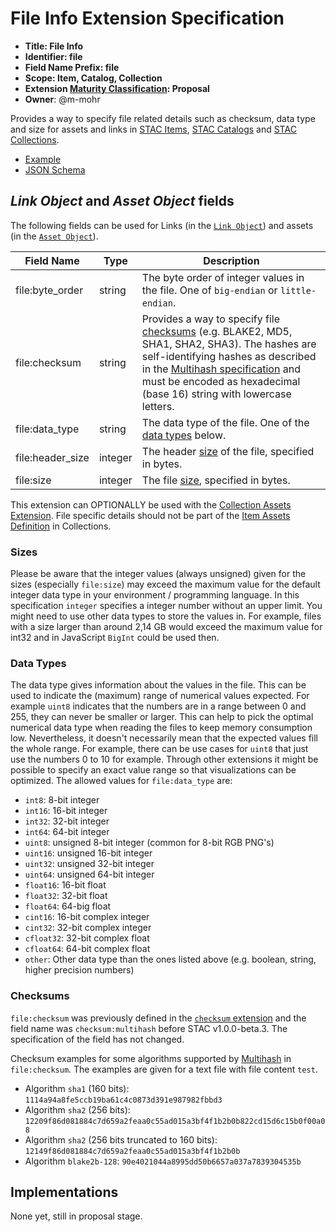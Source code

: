 # File Info Extension Specification

- **Title: File Info** 
- **Identifier: file**
- **Field Name Prefix: file**
- **Scope: Item, Catalog, Collection**
- **Extension [Maturity Classification](../README.md#extension-maturity): Proposal**
- **Owner**: @m-mohr

Provides a way to specify file related details such as checksum, data type and size for assets and links in [STAC Items](../../item-spec/item-spec.md), [STAC Catalogs](../../catalog-spec/catalog-spec.md) and [STAC Collections](../../collection-spec/collection-spec.md).

- [Example](examples/sentinel1.json)
- [JSON Schema](json-schema/schema.json)

## *Link Object* and *Asset Object* fields

The following fields can be used for Links (in the [`Link Object`](../../item-spec/item-spec.md#link-object)) and assets (in the [`Asset Object`](../../item-spec/item-spec.md#asset-object)).

| Field Name         | Type   | Description                                                  |
| ------------------ | ------ | ------------------------------------------------------------ |
| file:byte_order | string | The byte order of integer values in the file. One of `big-endian` or `little-endian`. |
| file:checksum | string | Provides a way to specify file [checksums](#checksums) (e.g. BLAKE2, MD5, SHA1, SHA2, SHA3). The hashes are self-identifying hashes as described in the [Multihash specification](https://github.com/multiformats/multihash) and must be encoded as hexadecimal (base 16) string with lowercase letters. |
| file:data_type | string | The data type of the file. One of the [data types](#data-types) below. |
| file:header_size | integer | The header [size](#sizes) of the file, specified in bytes. |
| file:size | integer | The file [size](#sizes), specified in bytes. |

This extension can OPTIONALLY be used with the [Collection Assets Extension](../collection-assets/README.md).
File specific details should not be part of the [Item Assets Definition](../item-assets/README.md) in Collections.

### Sizes

Please be aware that the integer values (always unsigned) given for the sizes (especially `file:size`)  may exceed the maximum value for the default integer data type in your environment / programming language. In this specification `integer` specifies a integer number without an upper limit. You might need to use other data types to store the values in. For example, files with a size larger than around 2,14 GB would exceed the maximum value for int32 and in JavaScript `BigInt` could be used then.

### Data Types

The data type gives information about the values in the file.
This can be used to indicate the (maximum) range of numerical values expected.
For example `uint8` indicates that the numbers are in a range between 0 and 255, 
they can never be smaller or larger. This can help to pick the optimal numerical
data type when reading the files to keep memory consumption low.
Nevertheless, it doesn't necessarily mean that the expected values fill the whole range.
For example, there can be use cases for `uint8` that just use the numbers 0 to 10 for example.
Through other extensions it might be possible to specify an exact value range so 
that visualizations can be optimized.
The allowed values for `file:data_type` are:

- `int8`: 8-bit integer
- `int16`: 16-bit integer
- `int32`: 32-bit integer
- `int64`: 64-bit integer
- `uint8`: unsigned 8-bit integer (common for 8-bit RGB PNG's)
- `uint16`: unsigned 16-bit integer
- `uint32`: unsigned 32-bit integer
- `uint64`: unsigned 64-bit integer
- `float16`: 16-bit float
- `float32`: 32-bit float
- `float64`: 64-big float
- `cint16`: 16-bit complex integer
- `cint32`: 32-bit complex integer
- `cfloat32`: 32-bit complex float
- `cfloat64`: 64-bit complex float
- `other`: Other data type than the ones listed above (e.g. boolean, string, higher precision numbers)

### Checksums

`file:checksum` was previously defined in the [`checksum` extension](https://github.com/radiantearth/stac-spec/tree/v1.0.0-beta.2/extensions/checksum/README.md) and the field name was `checksum:multihash` before STAC v1.0.0-beta.3. The specification of the field has not changed.

Checksum examples for some algorithms supported by [Multihash](https://github.com/multiformats/multihash) in `file:checksum`. The examples are given for a text file with file content `test`.

- Algorithm `sha1` (160 bits): `1114a94a8fe5ccb19ba61c4c0873d391e987982fbbd3`
- Algorithm `sha2` (256 bits): `12209f86d081884c7d659a2feaa0c55ad015a3bf4f1b2b0b822cd15d6c15b0f00a08`
- Algorithm `sha2` (256 bits truncated to 160 bits): `12149f86d081884c7d659a2feaa0c55ad015a3bf4f1b2b0b`
- Algorithm `blake2b-128`: `90e4021044a8995dd50b6657a037a7839304535b`

## Implementations

None yet, still in proposal stage.
